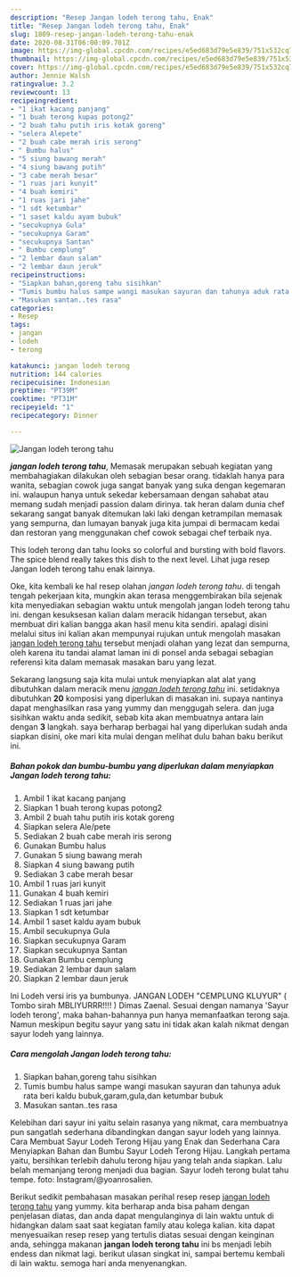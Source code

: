 ```yaml
---
description: "Resep Jangan lodeh terong tahu, Enak"
title: "Resep Jangan lodeh terong tahu, Enak"
slug: 1809-resep-jangan-lodeh-terong-tahu-enak
date: 2020-08-31T06:00:09.701Z
image: https://img-global.cpcdn.com/recipes/e5ed683d79e5e839/751x532cq70/jangan-lodeh-terong-tahu-foto-resep-utama.jpg
thumbnail: https://img-global.cpcdn.com/recipes/e5ed683d79e5e839/751x532cq70/jangan-lodeh-terong-tahu-foto-resep-utama.jpg
cover: https://img-global.cpcdn.com/recipes/e5ed683d79e5e839/751x532cq70/jangan-lodeh-terong-tahu-foto-resep-utama.jpg
author: Jennie Walsh
ratingvalue: 3.2
reviewcount: 13
recipeingredient:
- "1 ikat kacang panjang"
- "1 buah terong kupas potong2"
- "2 buah tahu putih iris kotak goreng"
- "selera Alepete"
- "2 buah cabe merah iris serong"
- " Bumbu halus"
- "5 siung bawang merah"
- "4 siung bawang putih"
- "3 cabe merah besar"
- "1 ruas jari kunyit"
- "4 buah kemiri"
- "1 ruas jari jahe"
- "1 sdt ketumbar"
- "1 saset kaldu ayam bubuk"
- "secukupnya Gula"
- "secukupnya Garam"
- "secukupnya Santan"
- " Bumbu cemplung"
- "2 lembar daun salam"
- "2 lembar daun jeruk"
recipeinstructions:
- "Siapkan bahan,goreng tahu sisihkan"
- "Tumis bumbu halus sampe wangi masukan sayuran dan tahunya aduk rata beri kaldu bubuk,garam,gula,dan ketumbar bubuk"
- "Masukan santan..tes rasa"
categories:
- Resep
tags:
- jangan
- lodeh
- terong

katakunci: jangan lodeh terong 
nutrition: 144 calories
recipecuisine: Indonesian
preptime: "PT39M"
cooktime: "PT31M"
recipeyield: "1"
recipecategory: Dinner

---
```



![Jangan lodeh terong tahu](https://img-global.cpcdn.com/recipes/e5ed683d79e5e839/751x532cq70/jangan-lodeh-terong-tahu-foto-resep-utama.jpg)

<b><i>jangan lodeh terong tahu</i></b>, Memasak merupakan sebuah kegiatan yang membahagiakan dilakukan oleh sebagian besar orang. tidaklah hanya para wanita, sebagian cowok juga sangat banyak yang suka dengan kegemaran ini. walaupun hanya untuk sekedar kebersamaan dengan sahabat atau memang sudah menjadi passion dalam dirinya. tak heran dalam dunia chef sekarang sangat banyak ditemukan laki laki dengan ketrampilan memasak yang sempurna, dan lumayan banyak juga kita jumpai di bermacam kedai dan restoran yang menggunakan chef cowok sebagai chef terbaik nya.

This lodeh terong dan tahu looks so colorful and bursting with bold flavors. The spice blend really takes this dish to the next level. Lihat juga resep Jangan lodeh terong tahu enak lainnya.

Oke, kita kembali ke hal resep olahan <i>jangan lodeh terong tahu</i>. di tengah tengah pekerjaan kita, mungkin akan terasa menggembirakan bila sejenak kita menyediakan sebagian waktu untuk mengolah jangan lodeh terong tahu ini. dengan kesuksesan kalian dalam meracik hidangan tersebut, akan membuat diri kalian bangga akan hasil menu kita sendiri. apalagi disini melalui situs ini kalian akan mempunyai rujukan untuk mengolah masakan <u>jangan lodeh terong tahu</u> tersebut menjadi olahan yang lezat dan sempurna, oleh karena itu tandai alamat laman ini di ponsel anda sebagai sebagian referensi kita dalam memasak masakan baru yang lezat.


Sekarang langsung saja kita mulai untuk menyiapkan alat alat yang dibutuhkan dalam meracik menu <u><i>jangan lodeh terong tahu</i></u> ini. setidaknya dibutuhkan <b>20</b> komposisi yang diperlukan di masakan ini. supaya nantinya dapat menghasilkan rasa yang yummy dan menggugah selera. dan juga sisihkan waktu anda sedikit, sebab kita akan membuatnya antara lain dengan <b>3</b> langkah. saya berharap berbagai hal yang diperlukan sudah anda siapkan disini, oke mari kita mulai dengan melihat dulu bahan baku berikut ini.

<!--inarticleads1-->

##### Bahan pokok dan bumbu-bumbu yang diperlukan dalam menyiapkan Jangan lodeh terong tahu:

1. Ambil 1 ikat kacang panjang
1. Siapkan 1 buah terong kupas potong2
1. Ambil 2 buah tahu putih iris kotak goreng
1. Siapkan selera Ale/pete
1. Sediakan 2 buah cabe merah iris serong
1. Gunakan  Bumbu halus
1. Gunakan 5 siung bawang merah
1. Siapkan 4 siung bawang putih
1. Sediakan 3 cabe merah besar
1. Ambil 1 ruas jari kunyit
1. Gunakan 4 buah kemiri
1. Sediakan 1 ruas jari jahe
1. Siapkan 1 sdt ketumbar
1. Ambil 1 saset kaldu ayam bubuk
1. Ambil secukupnya Gula
1. Siapkan secukupnya Garam
1. Siapkan secukupnya Santan
1. Gunakan  Bumbu cemplung
1. Sediakan 2 lembar daun salam
1. Siapkan 2 lembar daun jeruk


Ini Lodeh versi iris ya bumbunya. JANGAN LODEH &#34;CEMPLUNG KLUYUR&#34; ( Tombo sirah MBLIYURRR!!!! ) Dimas Zaenal. Sesuai dengan namanya &#39;Sayur lodeh terong&#39;, maka bahan-bahannya pun hanya memanfaatkan terong saja. Namun meskipun begitu sayur yang satu ini tidak akan kalah nikmat dengan sayur lodeh yang lainnya. 

<!--inarticleads2-->

##### Cara mengolah Jangan lodeh terong tahu:

1. Siapkan bahan,goreng tahu sisihkan
1. Tumis bumbu halus sampe wangi masukan sayuran dan tahunya aduk rata beri kaldu bubuk,garam,gula,dan ketumbar bubuk
1. Masukan santan..tes rasa


Kelebihan dari sayur ini yaitu selain rasanya yang nikmat, cara membuatnya pun sangatlah sederhana dibandingkan dangan sayur lodeh yang lainnya. Cara Membuat Sayur Lodeh Terong Hijau yang Enak dan Sederhana Cara Menyiapkan Bahan dan Bumbu Sayur Lodeh Terong Hijau. Langkah pertama yaitu, bersihkan terlebih dahulu terong hijau yang telah anda siapkan. Lalu belah memanjang terong menjadi dua bagian. Sayur lodeh terong bulat tahu tempe. foto: Instagram/@yoanrosalien. 

Berikut sedikit pembahasan masakan perihal resep resep <u>jangan lodeh terong tahu</u> yang yummy. kita berharap anda bisa paham dengan penjelasan diatas, dan anda dapat mengulanginya di lain waktu untuk di hidangkan dalam saat saat kegiatan family atau kolega kalian. kita dapat menyesuaikan resep resep yang tertulis diatas sesuai dengan keinginan anda, sehingga makanan <b>jangan lodeh terong tahu</b> ini bs menjadi lebih endess dan nikmat lagi. berikut ulasan singkat ini, sampai bertemu kembali di lain waktu. semoga hari anda menyenangkan.
